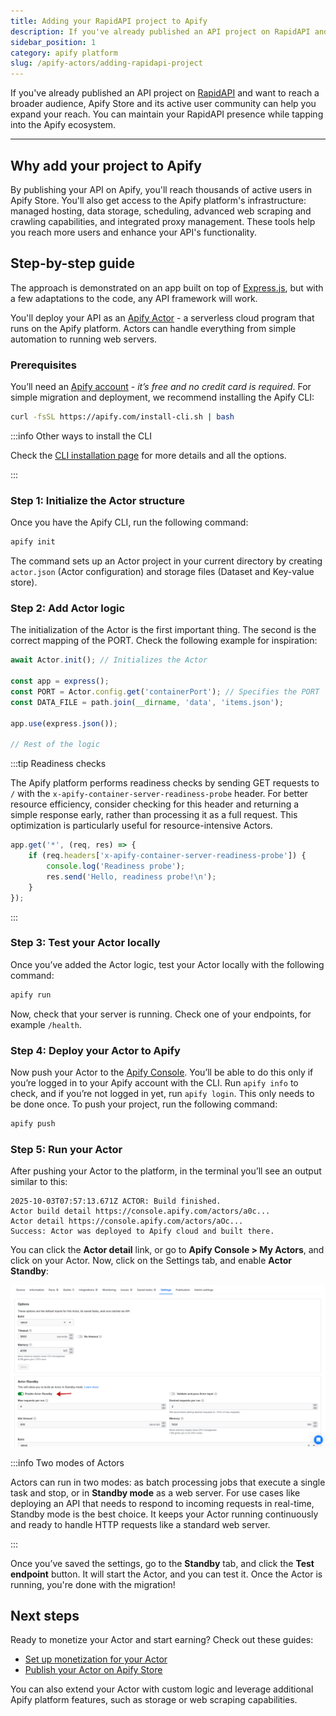 ```yaml
---
title: Adding your RapidAPI project to Apify
description: If you've already published an API project on RapidAPI and want to reach a broader audience, Apify Store and its active user community can help you expand your reach. You can maintain your RapidAPI presence while tapping into the Apify ecosystem.
sidebar_position: 1
category: apify platform
slug: /apify-actors/adding-rapidapi-project
---
```


If you've already published an API project on [RapidAPI](https://rapidapi.com/) and want to reach a broader audience, Apify Store and its active user community can help you expand your reach. You can maintain your RapidAPI presence while tapping into the Apify ecosystem.

---

## Why add your project to Apify

By publishing your API on Apify, you'll reach thousands of active users in Apify Store. You'll also get access to the Apify platform's infrastructure: managed hosting, data storage, scheduling, advanced web scraping and crawling capabilities, and integrated proxy management. These tools help you reach more users and enhance your API's functionality.

## Step-by-step guide

The approach is demonstrated on an app built on top of [Express.js](https://expressjs.com/), but with a few adaptations to the code, any API framework will work.

You'll deploy your API as an [Apify Actor](https://apify.com/actors) - a serverless cloud program that runs on the Apify platform. Actors can handle everything from simple automation to running web servers.

### Prerequisites

You’ll need an [Apify account](https://console.apify.com/sign-in) - _it’s free and no credit card is required_. For simple migration and deployment, we recommend installing the Apify CLI:

```bash
curl -fsSL https://apify.com/install-cli.sh | bash
```

:::info Other ways to install the CLI

Check the [CLI installation page](https://docs.apify.com/cli/docs/installation) for more details and all the options.

:::

### Step 1: Initialize the Actor structure

Once you have the Apify CLI, run the following command:

```bash
apify init
```

The command sets up an Actor project in your current directory by creating `actor.json` (Actor configuration) and storage files (Dataset and Key-value store).

### Step 2: Add Actor logic

The initialization of the Actor is the first important thing. The second is the correct mapping of the PORT. Check the following example for inspiration:

```js
await Actor.init(); // Initializes the Actor

const app = express();
const PORT = Actor.config.get('containerPort'); // Specifies the PORT
const DATA_FILE = path.join(__dirname, 'data', 'items.json');

app.use(express.json());

// Rest of the logic
```

:::tip Readiness checks

The Apify platform performs readiness checks by sending GET requests to `/` with the `x-apify-container-server-readiness-probe` header. For better resource efficiency, consider checking for this header and returning a simple response early, rather than processing it as a full request. This optimization is particularly useful for resource-intensive Actors.

```js
app.get('*', (req, res) => {
    if (req.headers['x-apify-container-server-readiness-probe']) {
        console.log('Readiness probe');
        res.send('Hello, readiness probe!\n');
    }
});
```

:::

### Step 3: Test your Actor locally

Once you’ve added the Actor logic, test your Actor locally with the following command:

```bash
apify run
```

Now, check that your server is running. Check one of your endpoints, for example `/health`.

### Step 4: Deploy your Actor to Apify

Now push your Actor to the [Apify Console](https://console.apify.com/). You’ll be able to do this only if you’re logged in to your Apify account with the CLI. Run `apify info` to check, and if you’re not logged in yet, run `apify login`. This only needs to be done once. To push your project, run the following command:

```bash
apify push
```

### Step 5: Run your Actor

After pushing your Actor to the platform, in the terminal you’ll see an output similar to this:

```text
2025-10-03T07:57:13.671Z ACTOR: Build finished.
Actor build detail https://console.apify.com/actors/a0c...
Actor detail https://console.apify.com/actors/aOc...
Success: Actor was deployed to Apify cloud and built there.
```

You can click the **Actor detail** link, or go to **Apify Console > My Actors**, and click on your Actor. Now, click on the Settings tab, and enable **Actor Standby**:

![Standby Actor](.//adding_rapidapi_project/standby.png)

:::info Two modes of Actors

Actors can run in two modes: as batch processing jobs that execute a single task and stop, or in **Standby mode** as a web server. For use cases like deploying an API that needs to respond to incoming requests in real-time, Standby mode is the best choice. It keeps your Actor running continuously and ready to handle HTTP requests like a standard web server.

:::

Once you’ve saved the settings, go to the **Standby** tab, and click the **Test endpoint** button. It will start the Actor, and you can test it. Once the Actor is running, you're done with the migration!

## Next steps

Ready to monetize your Actor and start earning? Check out these guides:

- [Set up monetization for your Actor](https://docs.apify.com/platform/actors/publishing/monetize)
- [Publish your Actor on Apify Store](https://docs.apify.com/platform/actors/publishing/publish)

You can also extend your Actor with custom logic and leverage additional Apify platform features, such as storage or web scraping capabilities.
